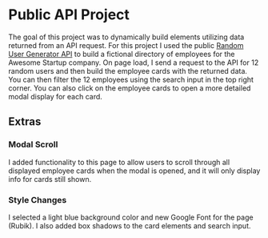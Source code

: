 # Public API Project

The goal of this project was to dynamically build elements utilizing data returned from an API request. For this project I used the public [Random User Generator API](https://randomuser.me/) to build a fictional directory of employees for the Awesome Startup company. On page load, I send a request to the API for 12 random users and then build the employee cards with the returned data. You can then filter the 12 employees using the search input in the top right corner. You can also click on the employee cards to open a more detailed modal display for each card.

## Extras

### Modal Scroll

I added functionality to this page to allow users to scroll through all displayed employee cards when the modal is opened, and it will only display info for cards still shown.

### Style Changes

I selected a light blue background color and new Google Font for the page (Rubik). I also added box shadows to the card elements and search input.